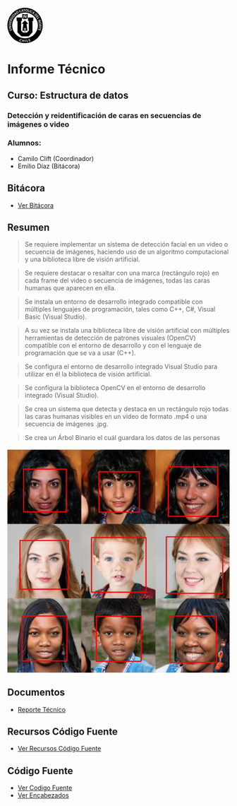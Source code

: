 ![Logo UCN](https://github.com/CCliftS/ED21-02-Clift-Diaz/blob/main/Docs/Imagenes/60x60-ucn-negro.png)
# Informe Técnico
## Curso: Estructura de datos
### Detección y reidentificación de caras en secuencias de imágenes o video
### Alumnos:
- Camilo Clift (Coordinador)
- Emilio Díaz (Bitácora)
## Bitácora
- [Ver Bitácora](https://github.com/CCliftS/ED21-02-Clift-Diaz/blob/release-0.3/Docs/BITACORA.md)
## Resumen

>Se requiere implementar un sistema de detección facial en un video o secuencia de imágenes, haciendo uso de un algoritmo computacional y una biblioteca libre de visión artificial.

>Se requiere destacar o resaltar con una marca (rectángulo rojo) en cada frame del video o secuencia de imágenes, todas las caras humanas que aparecen en ella.

>Se instala un entorno de desarrollo integrado compatible con múltiples lenguajes de programación, tales como C++, C#, Visual Basic (Visual Studio).

>A su vez se instala una biblioteca libre de visión artificial con múltiples herramientas de detección de patrones visuales (OpenCV) compatible con el entorno de desarrollo y con el lenguaje de programación que se va a usar (C++).

>Se configura el entorno de desarrollo integrado Visual Studio para utilizar en él la biblioteca de visión artificial.

>Se configura la biblioteca OpenCV en el entorno de desarrollo integrado (Visual Studio).

>Se crea un sistema que detecta y destaca en un rectángulo rojo todas las caras humanas visibles en un video de formato .mp4 o una secuencia de imágenes .jpg.

>Se crea un Árbol Binario el cuál guardara los datos de las personas

![ImagenMuestra](https://github.com/CCliftS/ED21-02-Clift-Diaz/blob/main/Docs/Imagenes/ImagenMuestra.PNG)

## Documentos
- [Reporte Técnico](https://github.com/CCliftS/ED21-02-Clift-Diaz/blob/release-0.3/Docs/README.md)
## Recursos Código Fuente
- [Ver Recursos Código Fuente](https://github.com/CCliftS/ED21-02-Clift-Diaz/tree/release-0.3/Resources)
## Código Fuente
- [Ver Codigo Fuente](https://github.com/CCliftS/ED21-02-Clift-Diaz/tree/release-0.3/src)
- [Ver Encabezados](https://github.com/CCliftS/ED21-02-Clift-Diaz/tree/release-0.3/include)
